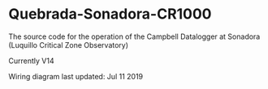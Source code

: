 # Quebrada-Sonadora-CR1000
The source code for the operation of the Campbell Datalogger at Sonadora (Luquillo Critical Zone Observatory)

Currently V14

Wiring diagram last updated: Jul 11 2019
